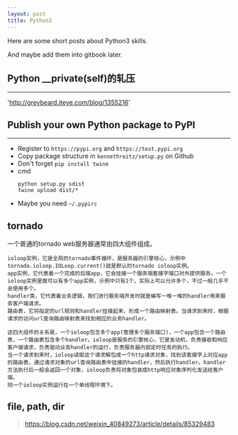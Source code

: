 ```yaml
---
layout: post
title: Python3
---
```



Here are some short posts about Python3 skills.

And maybe add them into gitbook later.


## Python __private(self)的轧压
---
'http://greybeard.iteye.com/blog/1355216'


## Publish your own Python package to PyPI
---
- Register to `https://pypi.org` and `https://test.pypi.org`
- Copy package structure in `kennethreitz/setup.py` on Github
- Don't forget `pip install twine`
- cmd
  ```shell
  python setup.py sdist
  twine upload dist/*
  ```
- Maybe you need `~/.pypirc`


## tornado
一个普通的tornado web服务器通常由四大组件组成。

    ioloop实例，它是全局的tornado事件循环，是服务器的引擎核心，示例中tornado.ioloop.IOLoop.current()就是默认的tornado ioloop实例。
    app实例，它代表着一个完成的后端app，它会挂接一个服务端套接字端口对外提供服务。一个ioloop实例里面可以有多个app实例，示例中只有1个，实际上可以允许多个，不过一般几乎不会使用多个。
    handler类，它代表着业务逻辑，我们进行服务端开发时就是编写一堆一堆的handler用来服务客户端请求。
    路由表，它将指定的url规则和handler挂接起来，形成一个路由映射表。当请求到来时，根据请求的访问url查询路由映射表来找到相应的业务handler。

    这四大组件的关系是，一个ioloop包含多个app(管理多个服务端口)，一个app包含一个路由表，一个路由表包含多个handler。ioloop是服务的引擎核心，它是发动机，负责接收和响应客户端请求，负责驱动业务handler的运行，负责服务器内部定时任务的执行。
    当一个请求到来时，ioloop读取这个请求解包成一个http请求对象，找到该套接字上对应app的路由表，通过请求对象的url查询路由表中挂接的handler，然后执行handler。handler方法执行后一般会返回一个对象，ioloop负责将对象包装成http响应对象序列化发送给客户端。
    同一个ioloop实例运行在一个单线程环境下。

## file, path, dir
> https://blog.csdn.net/weixin_40849273/article/details/85329483


